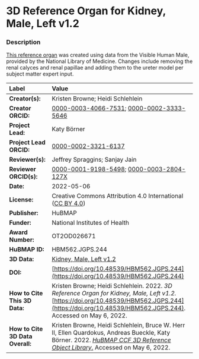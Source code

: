 # 3D Reference Organ for Kidney, Male, Left v1.2

### Description
[This reference organ](https://humanatlas.io/3d-reference-library) was created using data from the Visible Human Male, provided by the National Library of Medicine. Changes include removing the renal calyces and renal papillae and adding them to the ureter model per subject matter expert input. 

| Label | Value |
| :------------- |:-------------|
| **Creator(s):** | Kristen Browne; Heidi Schlehlein |
| **Creator ORCID:** | [0000-0003-4066-7531](https://orcid.org/0000-0003-4066-7531); [0000-0002-3333-5646](https://orcid.org/0000-0002-3333-5646)|
| **Project Lead:** | Katy B&ouml;rner |
| **Project Lead ORCID:** | [0000-0002-3321-6137](https://orcid.org/0000-0002-3321-6137) |
| **Reviewer(s):** | Jeffrey Spraggins; Sanjay Jain
| **Reviewer ORCID(s):** |[0000-0001-9198-5498](https://doi.org/10.5072/0000-0001-9198-5498); [0000-0003-2804-127X](https://doi.org/10.5072/0000-0003-2804-127X) |
| **Date:** | 2022-05-06 |
| **License:** | Creative Commons Attribution 4.0 International ([CC BY 4.0](https://creativecommons.org/licenses/by/4.0/)) |
| **Publisher:** | HuBMAP |
| **Funder:** | National Institutes of Health |
| **Award Number:** | OT2OD026671 |
| **HuBMAP ID:** | HBM562.JGPS.244 |
| **3D Data:** | [Kidney, Male, Left v1.2](https://hubmapconsortium.github.io/ccf-releases/v1.2/models/VH_M_Kidney_L.glb) |
| **DOI:** | [https://doi.org/10.48539/HBM562.JGPS.244](https://doi.org/10.48539/HBM562.JGPS.244) |
| **How to Cite This 3D Data:** | Kristen Browne; Heidi Schlehlein. 2022. *3D Reference Organ for Kidney, Male, Left v1.2.* [https://doi.org/10.48539/HBM562.JGPS.244](https://doi.org/10.48539/HBM562.JGPS.244). Accessed on May 6, 2022. |
| **How to Cite 3D Data Overall:** | Kristen Browne, Heidi Schlehlein, Bruce W. Herr II, Ellen Quardokus, Andreas Bueckle, Katy B&ouml;rner. 2022. [*HuBMAP CCF 3D Reference Object Library*.](https://humanatlas.io/3d-reference-library) Accessed on May 6, 2022. |
